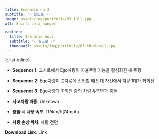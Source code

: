 ```yaml
---
title: Scenario no.3
subtitle: "- 실도로 -"
image: assets/img/portfolio/03-full.jpg
alt: Shirts on a hanger

caption:
  title: Scenario no.3
  subtitle: "- 실도로 -"
  thumbnail: assets/img/portfolio/03-thumbnail.jpg
--- 
```


{:.list-inline}
- **Sequence 1**: 교차로에서 Ego차량이 자율주행 기능을 활성화한 채 주행
- **Sequence 2**: Ego차량이 교차로에 진입할 때 반대 차선에서 차량 1대가 좌회전
- **Sequence 3**: Ego차량과 좌회전 중인 차량 우측면과 충돌

- **사고차량 차종**: Unknown
- **충돌 시 차량 속도**: 119km/h(74mph)
- **차량 손상 위치**: 차량 전면

**Download Link**: Link  


